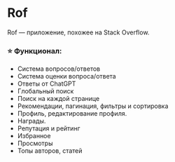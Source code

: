 # Rof 



Rof — приложение, похожее на Stack Overflow.

### ⭐ Функционал:

- Система вопросов/ответов
- Система оценки вопроса/ответа
- Ответы от ChatGPT
- Глобальный поиск
- Поиск на каждой странице
- Рекомендации, пагинация, фильтры и сортировка
- Профиль, редактирование профиля.
- Награды.
- Репутация и рейтинг
- Избранное
- Просмотры
- Топы авторов, статей

